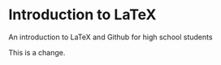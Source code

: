 # Introduction to LaTeX

An introduction to LaTeX and Github for high school students

This is a change.